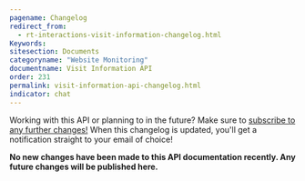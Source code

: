 ```yaml
---
pagename: Changelog
redirect_from:
  - rt-interactions-visit-information-changelog.html
Keywords:
sitesection: Documents
categoryname: "Website Monitoring"
documentname: Visit Information API
order: 231
permalink: visit-information-api-changelog.html
indicator: chat
---
```


<div class="subscribe">Working with this API or planning to in the future? Make sure to <a href="https://visualping.io/?url=developers.liveperson.com/rt-interactions-visit-information-changelog.html&mode=web&css=post-content" target="_blank">subscribe to any further changes!</a> When this changelog is updated, you'll get a notification straight to your email of choice!</div>

**No new changes have been made to this API documentation recently. Any future changes will be published here.**
